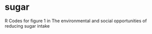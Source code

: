 # sugar
R Codes for figure 1 in The environmental and social opportunities of reducing sugar intake
